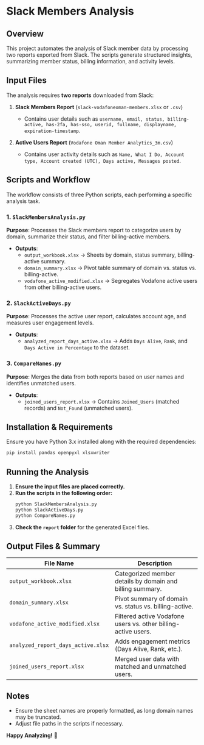# Slack Members Analysis

## Overview
This project automates the analysis of Slack member data by processing two reports exported from Slack. The scripts generate structured insights, summarizing member status, billing information, and activity levels.

## Input Files
The analysis requires **two reports** downloaded from Slack:

1. **Slack Members Report** (`slack-vodafoneoman-members.xlsx` or `.csv`)
   - Contains user details such as `username, email, status, billing-active, has-2fa, has-sso, userid, fullname, displayname, expiration-timestamp`.

2. **Active Users Report** (`Vodafone Oman Member Analytics_3m.csv`)
   - Contains user activity details such as `Name, What I Do, Account type, Account created (UTC), Days active, Messages posted`.

## Scripts and Workflow
The workflow consists of three Python scripts, each performing a specific analysis task.

### 1. `SlackMembersAnalysis.py`
**Purpose**: Processes the Slack members report to categorize users by domain, summarize their status, and filter billing-active members.

- **Outputs**:
  - `output_workbook.xlsx` → Sheets by domain, status summary, billing-active summary.
  - `domain_summary.xlsx` → Pivot table summary of domain vs. status vs. billing-active.
  - `vodafone_active_modified.xlsx` → Segregates Vodafone active users from other billing-active users.

### 2. `SlackActiveDays.py`
**Purpose**: Processes the active user report, calculates account age, and measures user engagement levels.

- **Outputs**:
  - `analyzed_report_days_active.xlsx` → Adds `Days Alive`, `Rank`, and `Days Active in Percentage` to the dataset.

### 3. `CompareNames.py`
**Purpose**: Merges the data from both reports based on user names and identifies unmatched users.

- **Outputs**:
  - `joined_users_report.xlsx` → Contains `Joined_Users` (matched records) and `Not_Found` (unmatched users).

## Installation & Requirements
Ensure you have Python 3.x installed along with the required dependencies:

```bash
pip install pandas openpyxl xlsxwriter
```

## Running the Analysis
1. **Ensure the input files are placed correctly.**
2. **Run the scripts in the following order:**
   ```bash
   python SlackMembersAnalysis.py
   python SlackActiveDays.py
   python CompareNames.py
   ```
3. **Check the `report` folder** for the generated Excel files.

## Output Files & Summary
| File Name | Description |
|-----------|-------------|
| `output_workbook.xlsx` | Categorized member details by domain and billing summary. |
| `domain_summary.xlsx` | Pivot summary of domain vs. status vs. billing-active. |
| `vodafone_active_modified.xlsx` | Filtered active Vodafone users vs. other billing-active users. |
| `analyzed_report_days_active.xlsx` | Adds engagement metrics (Days Alive, Rank, etc.). |
| `joined_users_report.xlsx` | Merged user data with matched and unmatched users. |

## Notes
- Ensure the sheet names are properly formatted, as long domain names may be truncated.
- Adjust file paths in the scripts if necessary.

**Happy Analyzing!** 🚀

